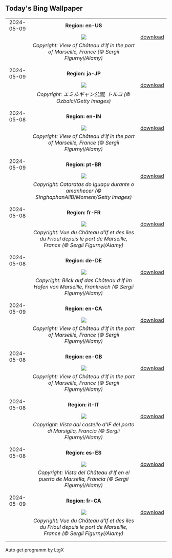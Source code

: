 ## Today's Bing Wallpaper
|      |      |      |
| :----: | :----: | :----: |
|2024-05-09|**Region: en-US**||
||![](https://www.bing.com/th?id=OHR.PortMarseille_EN-US0558123049_UHD.jpg&pid=hp&w=1152&h=648&rs=1&c=4)| [download](https://www.bing.com/th?id=OHR.PortMarseille_EN-US0558123049_UHD.jpg)|
||*Copyright: View of Château d'If in the port of Marseille, France (© Sergii Figurnyi/Alamy)*
||
|||
|2024-05-09|**Region: ja-JP**||
||![](https://www.bing.com/th?id=OHR.EmirganPark_JA-JP9127414605_UHD.jpg&pid=hp&w=1152&h=648&rs=1&c=4)| [download](https://www.bing.com/th?id=OHR.EmirganPark_JA-JP9127414605_UHD.jpg)|
||*Copyright: エミルギャン公園, トルコ (© Ozbalci/Getty Images)*
||
|||
|2024-05-08|**Region: en-IN**||
||![](https://www.bing.com/th?id=OHR.PortMarseille_EN-IN7480863475_UHD.jpg&pid=hp&w=1152&h=648&rs=1&c=4)| [download](https://www.bing.com/th?id=OHR.PortMarseille_EN-IN7480863475_UHD.jpg)|
||*Copyright: View of Château d'If in the port of Marseille, France (© Sergii Figurnyi/Alamy)*
||
|||
|2024-05-09|**Region: pt-BR**||
||![](https://www.bing.com/th?id=OHR.IguazuTurism_PT-BR9760109650_UHD.jpg&pid=hp&w=1152&h=648&rs=1&c=4)| [download](https://www.bing.com/th?id=OHR.IguazuTurism_PT-BR9760109650_UHD.jpg)|
||*Copyright: Cataratas do Iguaçu durante o amanhecer (© SinghaphanAllB/Moment/Getty Images)*
||
|||
|2024-05-08|**Region: fr-FR**||
||![](https://www.bing.com/th?id=OHR.PortMarseille_FR-FR7677158916_UHD.jpg&pid=hp&w=1152&h=648&rs=1&c=4)| [download](https://www.bing.com/th?id=OHR.PortMarseille_FR-FR7677158916_UHD.jpg)|
||*Copyright: Vue du Château d'If et des îles du Frioul depuis le port de Marseille, France (© Sergii Figurnyi/Alamy)*
||
|||
|2024-05-08|**Region: de-DE**||
||![](https://www.bing.com/th?id=OHR.PortMarseille_DE-DE5901142925_UHD.jpg&pid=hp&w=1152&h=648&rs=1&c=4)| [download](https://www.bing.com/th?id=OHR.PortMarseille_DE-DE5901142925_UHD.jpg)|
||*Copyright: Blick auf das Château d'If im Hafen von Marseille, Frankreich (© Sergii Figurnyi/Alamy)*
||
|||
|2024-05-09|**Region: en-CA**||
||![](https://www.bing.com/th?id=OHR.PortMarseille_EN-CA7163664407_UHD.jpg&pid=hp&w=1152&h=648&rs=1&c=4)| [download](https://www.bing.com/th?id=OHR.PortMarseille_EN-CA7163664407_UHD.jpg)|
||*Copyright: View of Château d'If in the port of Marseille, France (© Sergii Figurnyi/Alamy)*
||
|||
|2024-05-08|**Region: en-GB**||
||![](https://www.bing.com/th?id=OHR.PortMarseille_EN-GB8988650958_UHD.jpg&pid=hp&w=1152&h=648&rs=1&c=4)| [download](https://www.bing.com/th?id=OHR.PortMarseille_EN-GB8988650958_UHD.jpg)|
||*Copyright: View of Château d'If in the port of Marseille, France (© Sergii Figurnyi/Alamy)*
||
|||
|2024-05-08|**Region: it-IT**||
||![](https://www.bing.com/th?id=OHR.PortMarseille_IT-IT2921013222_UHD.jpg&pid=hp&w=1152&h=648&rs=1&c=4)| [download](https://www.bing.com/th?id=OHR.PortMarseille_IT-IT2921013222_UHD.jpg)|
||*Copyright: Vista dal castello d’IF del porto di Marsiglia, Francia (© Sergii Figurnyi/Alamy)*
||
|||
|2024-05-08|**Region: es-ES**||
||![](https://www.bing.com/th?id=OHR.PortMarseille_ES-ES9674899765_UHD.jpg&pid=hp&w=1152&h=648&rs=1&c=4)| [download](https://www.bing.com/th?id=OHR.PortMarseille_ES-ES9674899765_UHD.jpg)|
||*Copyright: Vista del Château d'If en el puerto de Marsella, Francia (© Sergii Figurnyi/Alamy)*
||
|||
|2024-05-09|**Region: fr-CA**||
||![](https://www.bing.com/th?id=OHR.PortMarseille_FR-CA1844778299_UHD.jpg&pid=hp&w=1152&h=648&rs=1&c=4)| [download](https://www.bing.com/th?id=OHR.PortMarseille_FR-CA1844778299_UHD.jpg)|
||*Copyright: Vue du Château d'If et des îles du Frioul depuis le port de Marseille, France (© Sergii Figurnyi/Alamy)*
||
|||

Auto get programm by LtgX
